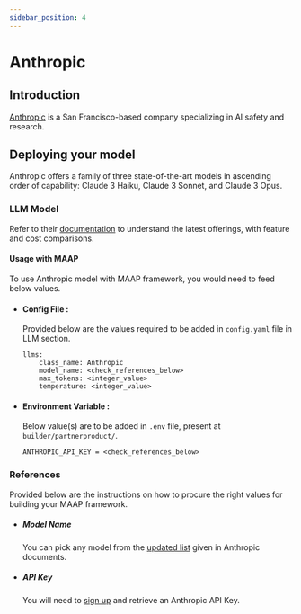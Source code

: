 ```yaml
---
sidebar_position: 4
---
```


# Anthropic

## Introduction

[Anthropic](https://www.anthropic.com/) is a San Francisco-based company specializing in AI safety and research. 

## Deploying your model
Anthropic offers a family of three state-of-the-art models in ascending order of capability: Claude 3 Haiku, Claude 3 Sonnet, and Claude 3 Opus.

### LLM Model 

Refer to their [documentation](https://docs.anthropic.com/en/docs/about-claude/models) to understand the latest offerings, with feature and cost comparisons.

#### Usage with MAAP
To use Anthropic model with MAAP framework, you would need to feed below values.

- #### Config File :
  Provided below are the values required to be added in `config.yaml` file in LLM section.
  ```
  llms:
      class_name: Anthropic
      model_name: <check_references_below>
      max_tokens: <integer_value>
      temperature: <integer_value>

  ```

- #### Environment Variable :
  Below value(s) are to be added in `.env` file, present at `builder/partnerproduct/`.

  ```
  ANTHROPIC_API_KEY = <check_references_below>
  ```

### References

Provided below are the instructions on how to procure the right values for building your MAAP framework.

- ##### Model Name
  You can pick any model from the [updated list](https://docs.anthropic.com/en/docs/about-claude/models#model-names) given in Anthropic documents.

- ##### API Key 

  You will need to [sign up](https://www.anthropic.com/api) and retrieve an Anthropic API Key.
